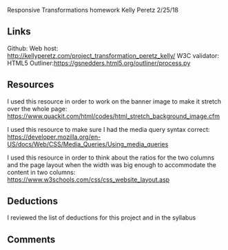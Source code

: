 Responsive Transformations homework
Kelly Peretz
2/25/18

## Links
Github:
Web host: http://kellyperetz.com/project_transformation_peretz_kelly/
W3C validator:
HTML5 Outliner:https://gsnedders.html5.org/outliner/process.py


## Resources
I used this resource in order to work on the banner image to make it stretch over the whole page:
https://www.quackit.com/html/codes/html_stretch_background_image.cfm
 
I used this resource to make sure I had the media query syntax correct: 
https://developer.mozilla.org/en-US/docs/Web/CSS/Media_Queries/Using_media_queries

I used this resource in order to think about the ratios for the two columns and the page layout when the width was big enough to accommodate the content in two columns:
https://www.w3schools.com/css/css_website_layout.asp

## Deductions

I reviewed the list of deductions for this project and in the syllabus

## Comments
